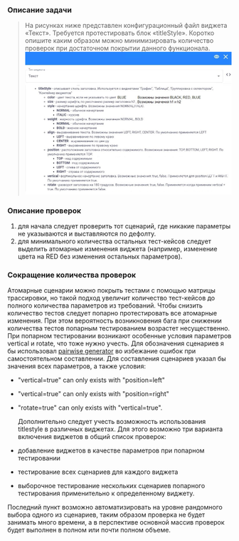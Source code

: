 ### Описание задачи
> На рисунках ниже представлен конфигурационный файл виджета «Текст». Требуется протестировать блок «titleStyle». Коротко опишите каким образом можно минимизировать количество проверок при достаточном покрытии данного функционала. ![Конфигурационный файл виджета "Текст"](https://github.com/Ordbe/Titlestyle_field/blob/main/%D0%9A%D0%BE%D0%BD%D1%84%D0%B8%D0%B3%D1%83%D1%80%D0%B0%D1%86%D0%B8%D1%8F%20%D0%BF%D0%BE%D0%BB%D1%8F%20%D1%82%D0%B5%D0%BA%D1%81%D1%82.png)

### Описание проверок
1. для начала следует проверить тот сценарий, где никакие параметры не указываются и выставляются по дефолту.
2. для минимального количества остальных тест-кейсов следует выделить атомарные изменения виджета (например, изменение цвета на RED без изменения остальных параметров). 

### Сокращение количества проверок  
  Атомарные сценарии можно покрыть тестами с помощью матрицы трассировки, но такой подход увеличит количество тест-кейсов до полного количества параметров из требований. Чтобы снизить количество тестов следует попарно протестировать все атомарные изменения. При этом вероятность возникновения бага при снижении количества тестов попарным тестированием возрастет несущественно. 
  При попарном тестировании возникают особенные условия параметров vertical и rotate, что тоже нужно учесть. Для обозначения сценариев я бы использовал [pairwise generator](https://pairwise.teremokgames.com/) во избежание ошибок при самостоятельном составлении. Для составления сценариев указал бы значения всех параметров, а также условия:
- "vertical=true" can only exists with "position=left" 
- "vertical=true" can only exists with "position=right"
- "rotate=true" can only exists with "vertical=true". 
	
	Дополнительно следует учесть возможность использования titlestyle в различных виджетах. Для этого возможно три варианта включения виджетов в общий список проверок:
- добавление виджетов в качестве параметров при попарном тестировании
- тестирование всех сценариев для каждого виджета
- выборочное тестирование нескольких сценариев попарного тестирования применительно к определенному виджету.

Последний пункт возможно автоматизировать на уровне рандомного выбора одного из сценариев, таким образом проверка не будет занимать много времени, а в перспективе основной массив проверок будет выполнен в полном или почти полном объеме.
